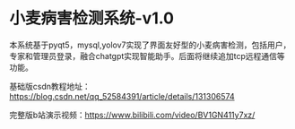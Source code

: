# 小麦病害检测系统-v1.0
本系统基于pyqt5，mysql,yolov7实现了界面友好型的小麦病害检测，包括用户，专家和管理员登录，融合chatgpt实现智能助手。后面将继续追加tcp远程通信等功能。

基础版csdn教程地址：https://blog.csdn.net/qq_52584391/article/details/131306574

完整版b站演示视频：https://www.bilibili.com/video/BV1GN411y7xz/
